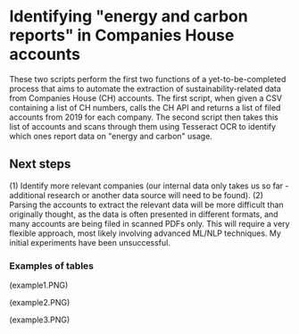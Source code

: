 # Identifying "energy and carbon reports" in Companies House accounts
These two scripts perform the first two functions of a yet-to-be-completed process that aims to automate the extraction of sustainability-related data from Companies House (CH) accounts. The first script, when given a CSV containing a list of CH numbers, calls the CH API and returns a list of filed accounts from 2019 for each company. The second script then takes this list of accounts and scans through them using Tesseract OCR to identify which ones report data on "energy and carbon" usage.

## Next steps
(1) Identify more relevant companies (our internal data only takes us so far - additional research or another data source will need to be found).
(2) Parsing the accounts to extract the relevant data will be more difficult than originally thought, as the data is often presented in different formats, and many accounts are being filed in scanned PDFs only. This will require a very flexible approach, most likely involving advanced ML/NLP techniques. My initial experiments have been unsuccessful.

### Examples of tables

(example1.PNG)

(example2.PNG)

(example3.PNG)